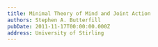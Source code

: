 ```yaml
---
title: Minimal Theory of Mind and Joint Action
authors: Stephen A. Butterfill
pubDate: 2011-11-17T00:00:00.000Z
address: University of Stirling
---
```


